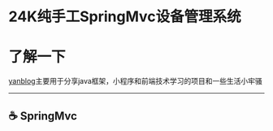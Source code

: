 # 24K纯手工SpringMvc设备管理系统
# 了解一下

[yanblog](http://www.yanblog.info/)主要用于分享java框架，小程序和前端技术学习的项目和一些生活小牢骚

******
## :coffee: SpringMvc
